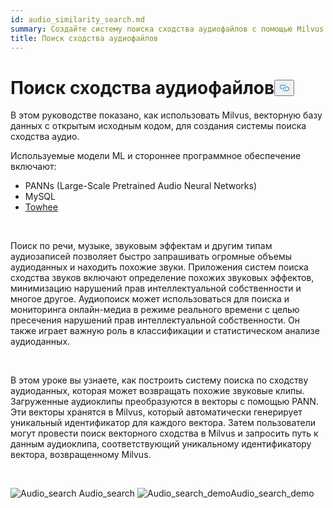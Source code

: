 ```yaml
---
id: audio_similarity_search.md
summary: Создайте систему поиска сходства аудиофайлов с помощью Milvus.
title: Поиск сходства аудиофайлов
---
```

<h1 id="Audio-Similarity-Search" class="common-anchor-header">Поиск сходства аудиофайлов<button data-href="#Audio-Similarity-Search" class="anchor-icon" translate="no">
      <svg translate="no"
        aria-hidden="true"
        focusable="false"
        height="20"
        version="1.1"
        viewBox="0 0 16 16"
        width="16"
      >
        <path
          fill="#0092E4"
          fill-rule="evenodd"
          d="M4 9h1v1H4c-1.5 0-3-1.69-3-3.5S2.55 3 4 3h4c1.45 0 3 1.69 3 3.5 0 1.41-.91 2.72-2 3.25V8.59c.58-.45 1-1.27 1-2.09C10 5.22 8.98 4 8 4H4c-.98 0-2 1.22-2 2.5S3 9 4 9zm9-3h-1v1h1c1 0 2 1.22 2 2.5S13.98 12 13 12H9c-.98 0-2-1.22-2-2.5 0-.83.42-1.64 1-2.09V6.25c-1.09.53-2 1.84-2 3.25C6 11.31 7.55 13 9 13h4c1.45 0 3-1.69 3-3.5S14.5 6 13 6z"
        ></path>
      </svg>
    </button></h1><p>В этом руководстве показано, как использовать Milvus, векторную базу данных с открытым исходным кодом, для создания системы поиска сходства аудио.</p>
<p>Используемые модели ML и стороннее программное обеспечение включают:</p>
<ul>
<li>PANNs (Large-Scale Pretrained Audio Neural Networks)</li>
<li>MySQL</li>
<li><a href="https://towhee.io/">Towhee</a></li>
</ul>
<p></br></p>
<p>Поиск по речи, музыке, звуковым эффектам и другим типам аудиозаписей позволяет быстро запрашивать огромные объемы аудиоданных и находить похожие звуки. Приложения систем поиска сходства звуков включают определение похожих звуковых эффектов, минимизацию нарушений прав интеллектуальной собственности и многое другое. Аудиопоиск может использоваться для поиска и мониторинга онлайн-медиа в режиме реального времени с целью пресечения нарушений прав интеллектуальной собственности. Он также играет важную роль в классификации и статистическом анализе аудиоданных.</p>
<p></br></p>
<p>В этом уроке вы узнаете, как построить систему поиска по сходству аудиоданных, которая может возвращать похожие звуковые клипы. Загруженные аудиоклипы преобразуются в векторы с помощью PANN. Эти векторы хранятся в Milvus, который автоматически генерирует уникальный идентификатор для каждого вектора. Затем пользователи могут провести поиск векторного сходства в Milvus и запросить путь к данным аудиоклипа, соответствующий уникальному идентификатору вектора, возвращенному Milvus.</p>
<p><br/></p>
<p>
  
   <span class="img-wrapper"> <img translate="no" src="/docs/v2.5.x/assets/audio_search.png" alt="Audio_search" class="doc-image" id="audio_search" />
   </span> <span class="img-wrapper"> <span>Audio_search</span> </span> <span class="img-wrapper"> <img translate="no" src="/docs/v2.5.x/assets/audio_search_demo.png" alt="Audio_search_demo" class="doc-image" id="audio_search_demo" /><span>Audio_search_demo</span> </span></p>
